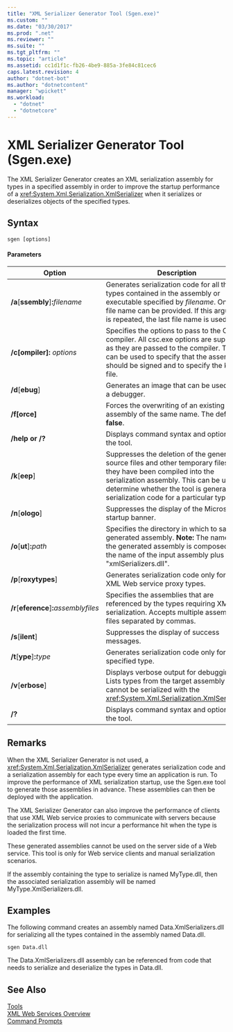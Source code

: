 ```yaml
---
title: "XML Serializer Generator Tool (Sgen.exe)"
ms.custom: ""
ms.date: "03/30/2017"
ms.prod: ".net"
ms.reviewer: ""
ms.suite: ""
ms.tgt_pltfrm: ""
ms.topic: "article"
ms.assetid: cc1d1f1c-fb26-4be9-885a-3fe84c81cec6
caps.latest.revision: 4
author: "dotnet-bot"
ms.author: "dotnetcontent"
manager: "wpickett"
ms.workload: 
  - "dotnet"
  - "dotnetcore"
---
```

# XML Serializer Generator Tool (Sgen.exe)
The XML Serializer Generator creates an XML serialization assembly for types in a specified assembly in order to improve the startup performance of a <xref:System.Xml.Serialization.XmlSerializer> when it serializes or deserializes objects of the specified types.  

## Syntax  

```  
sgen [options]  
```  

#### Parameters  


|                     Option                      |                                                                                                                      Description                                                                                                                      |
|-------------------------------------------------|-------------------------------------------------------------------------------------------------------------------------------------------------------------------------------------------------------------------------------------------------------|
|    **/a**[**ssembly**]**:**<em>filename</em>    |                     Generates serialization code for all the types contained in the assembly or executable specified by *filename*. Only one file name can be provided. If this argument is repeated, the last file name is used.                     |
|           **/c[ompiler]:** *options*            |                  Specifies the options to pass to the C# compiler. All csc.exe options are supported as they are passed to the compiler. This can be used to specify that the assembly should be signed and to specify the key file.                  |
|                **/d**[**ebug**]                 |                                                                                                 Generates an image that can be used with a debugger.                                                                                                  |
|                  **/f[orce]**                   |                                                                              Forces the overwriting of an existing assembly of the same name. The default is **false**.                                                                               |
|                 **/help or /?**                 |                                                                                                   Displays command syntax and options for the tool.                                                                                                   |
|                 **/k**[**eep**]                 | Suppresses the deletion of the generated source files and other temporary files after they have been compiled into the serialization assembly. This can be used to determine whether the tool is generating serialization code for a particular type. |
|                **/n**[**ologo**]                |                                                                                                Suppresses the display of the Microsoft startup banner.                                                                                                |
|        **/o**[**ut**]**:**<em>path</em>         |                                Specifies the directory in which to save the generated assembly. **Note:**  The name of the generated assembly is composed of the name of the input assembly plus "xmlSerializers.dll".                                |
|              **/p**[**roxytypes**]              |                                                                                        Generates serialization code only for the XML Web service proxy types.                                                                                         |
| **/r**[**eference**]**:**<em>assemblyfiles</em> |                                                      Specifies the assemblies that are referenced by the types requiring XML serialization. Accepts multiple assembly files separated by commas.                                                      |
|                **/s**[**ilent**]                |                                                                                                      Suppresses the display of success messages.                                                                                                      |
|        **/t**[**ype**]**:**<em>type</em>        |                                                                                               Generates serialization code only for the specified type.                                                                                               |
|               **/v**[**erbose**]                |                                             Displays verbose output for debugging. Lists types from the target assembly that cannot be serialized with the <xref:System.Xml.Serialization.XmlSerializer>.                                             |
|                     **/?**                      |                                                                                                   Displays command syntax and options for the tool.                                                                                                   |

## Remarks  
 When the XML Serializer Generator is not used, a <xref:System.Xml.Serialization.XmlSerializer> generates serialization code and a serialization assembly for each type every time an application is run. To improve the performance of XML serialization startup, use the Sgen.exe tool to generate those assemblies in advance. These assemblies can then be deployed with the application.  

 The XML Serializer Generator can also improve the performance of clients that use XML Web service proxies to communicate with servers because the serialization process will not incur a performance hit when the type is loaded the first time.  

 These generated assemblies cannot be used on the server side of a Web service. This tool is only for Web service clients and manual serialization scenarios.  

 If the assembly containing the type to serialize is named MyType.dll, then the associated serialization assembly will be named MyType.XmlSerializers.dll.  

## Examples  
 The following command creates an assembly named Data.XmlSerializers.dll for serializing all the types contained in the assembly named Data.dll.  

```  
sgen Data.dll   
```  

 The Data.XmlSerializers.dll assembly can be referenced from code that needs to serialize and deserialize the types in Data.dll.  

## See Also  
 [Tools](../../../docs/framework/tools/index.md)  
 [XML Web Services Overview](https://msdn.microsoft.com/library/9db0c7b8-bca6-462b-9be5-f5f9a7f05a4d)  
 [Command Prompts](../../../docs/framework/tools/developer-command-prompt-for-vs.md)
